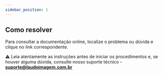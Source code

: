 ```yaml
---
sidebar_position: 1
---
```


## Como resolver

Para consultar a documentação online, localize o problema ou dúvida e clique no link correspondente.

⚠️ Leia atentamente as instruções antes de iniciar os procedimentos e, se houver alguma dúvida, consulte nosso suporte técnico - [**suporte@laudoimagem.com.br**](mailto:suporte@laudoimagem.com.br)
